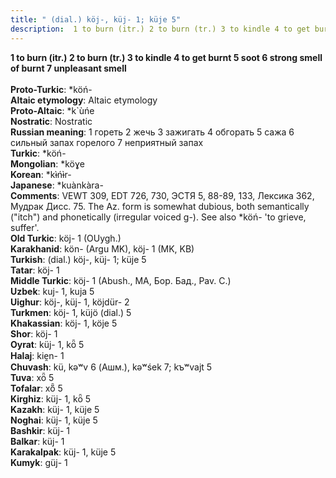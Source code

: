 ```yaml
---
title: " (dial.) köj-, küj- 1; küje 5"
description:  1 to burn (itr.) 2 to burn (tr.) 3 to kindle 4 to get burnt 5 soot 6 strong smell of burnt 7 unpleasant smell
---
```

<strong> 1 to burn (itr.) 2 to burn (tr.) 3 to kindle 4 to get burnt 5 soot 6 strong smell of burnt 7 unpleasant smell</strong><br><br>
<strong>Proto-Turkic</strong>:  *köń-<br>
<strong>Altaic etymology</strong>:  Altaic etymology<br>
<strong> Proto-Altaic</strong>:  *k`ùńe<br>
<strong>Nostratic</strong>:  Nostratic<br>
<strong>Russian meaning</strong>:  1 гореть 2 жечь 3 зажигать 4 обгорать 5 сажа 6 сильный запах горелого 7 неприятный запах<br>
<strong>Turkic</strong>:  *köń-<br>
<strong>Mongolian</strong>:  *köɣe<br>
<strong>Korean</strong>:  *kɨ̀ńɨ̀r-<br>
<strong>Japanese</strong>:  *kuànkàra-<br>
<strong>Comments</strong>:  VEWT 309, EDT 726, 730, ЭСТЯ 5, 88-89, 133, Лексика 362, Мудрак Дисс. 75. The Az. form is somewhat dubious, both semantically ("itch") and phonetically (irregular voiced g-). See also *köń- 'to grieve, suffer'.<br>
<strong>Old Turkic</strong>:  köj- 1 (OUygh.)<br>
<strong>Karakhanid</strong>:  kön- (Argu MK), köj- 1 (MK, KB)<br>
<strong>Turkish</strong>:  (dial.) köj-, küj- 1; küje 5<br>
<strong>Tatar</strong>:  köj- 1<br>
<strong>Middle Turkic</strong>:  köj- 1 (Abush., MA, Бор. Бад., Pav. C.)<br>
<strong>Uzbek</strong>:  kuj- 1, kuja 5<br>
<strong>Uighur</strong>:  köj-, küj- 1, köjdür- 2<br>
<strong>Turkmen</strong>:  köj- 1, küjö (dial.) 5<br>
<strong>Khakassian</strong>:  köj- 1, köje 5<br>
<strong>Shor</strong>:  köj- 1<br>
<strong>Oyrat</strong>:  küj- 1, kȫ 5<br>
<strong>Halaj</strong>:  kie̯n- 1<br>
<strong>Chuvash</strong>:  kü, kǝʷv 6 (Ашм.), kǝʷśek 7; kъʷvajt 5<br>
<strong>Tuva</strong>:  xȫ 5<br>
<strong>Tofalar</strong>:  xȫ̃ 5<br>
<strong>Kirghiz</strong>:  küj- 1, kȫ 5<br>
<strong>Kazakh</strong>:  küj- 1, küje 5<br>
<strong>Noghai</strong>:  küj- 1, küje 5<br>
<strong>Bashkir</strong>:  küj- 1<br>
<strong>Balkar</strong>:  küj- 1<br>
<strong>Karakalpak</strong>:  küj- 1, küje 5<br>
<strong>Kumyk</strong>:  güj- 1<br>


